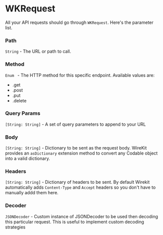 #  WKRequest

All your API requests should go through `WKRequest`.  Here's the parameter list. 

### Path
`String` - The URL or path to call.  

### Method
`Enum ` - The HTTP method for this specific endpoint.  Available values are:

* .get
* .post
* .put
* .delete

### Query Params
`[String: String]` - A set of query parameters to append to your URL


### Body
`[String: String]` - Dictionary to be sent as the request body.  WireKit provides an `asDictionary` extension method to convert any Codable object into a valid dictionary.

### Headers
`[String: String]` - Dictionary of headers to be sent.  By default Wirekit automatically adds `Content-Type` and `Accept` headers so you don't have to manually addd them here.

### Decoder
`JSONDecoder` - Custom instance of JSONDecoder to be used then decoding this particular request.  This is useful to implement custom decoding strategies
